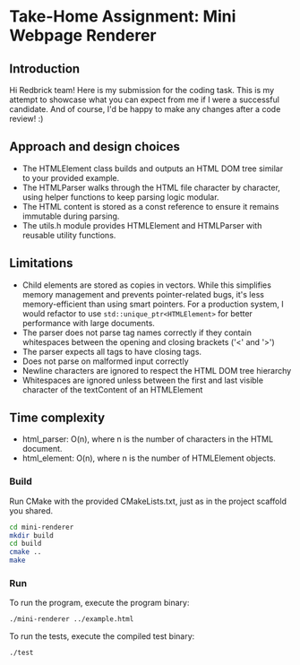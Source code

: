 # Take-Home Assignment: Mini Webpage Renderer

## Introduction

Hi Redbrick team! Here is my submission for the coding task. This is my attempt to showcase what you can expect from me if I were a successful candidate. 
And of course, I'd be happy to make any changes after a code review! :)

## Approach and design choices

- The HTMLElement class builds and outputs an HTML DOM tree similar to your provided example. 
- The HTMLParser walks through the HTML file character by character, using helper functions to keep parsing logic modular.
- The HTML content is stored as a const reference to ensure it remains immutable during parsing.
- The utils.h module provides HTMLElement and HTMLParser with reusable utility functions. 

## Limitations
- Child elements are stored as copies in vectors. While this simplifies memory management and prevents pointer-related bugs, it's less memory-efficient than using smart pointers. For a production system, I would refactor to use `std::unique_ptr<HTMLElement>` for better performance with large documents.
- The parser does not parse tag names correctly if they contain whitespaces between the opening and closing brackets ('<' and '>')
- The parser expects all tags to have closing tags.
- Does not parse on malformed input correctly
- Newline characters are ignored to respect the HTML DOM tree hierarchy
- Whitespaces are ignored unless between the first and last visible character of the textContent of an HTMLElement


## Time complexity
- html_parser: O(n), where n is the number of characters in the HTML document.
- html_element: O(n), where n is the number of HTMLElement objects.


### Build

Run CMake with the provided CMakeLists.txt, just as in the project scaffold you shared.

```bash
cd mini-renderer
mkdir build
cd build
cmake ..
make
```

### Run

To run the program, execute the program binary:

```bash
./mini-renderer ../example.html
```

To run the tests, execute the compiled test binary:

```bash
./test
```




